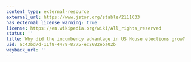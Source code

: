 ```yaml
---
content_type: external-resource
external_url: https://www.jstor.org/stable/2111633
has_external_license_warning: true
license: https://en.wikipedia.org/wiki/All_rights_reserved
status: ''
title: Why did the incumbency advantage in US House elections grow?
uid: ac43bd7d-11f8-4479-8775-ec2682eba02b
wayback_url: ''
---
```

